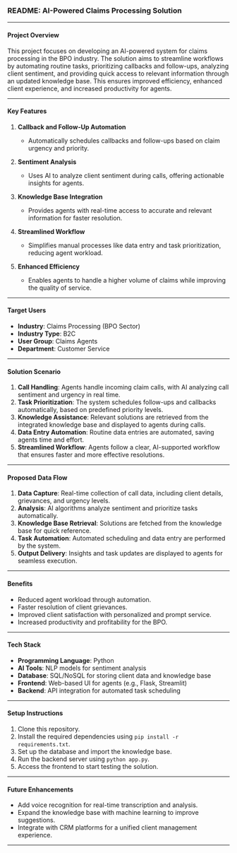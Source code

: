 ### **README: AI-Powered Claims Processing Solution**  

---

#### **Project Overview**  
This project focuses on developing an AI-powered system for claims processing in the BPO industry. The solution aims to streamline workflows by automating routine tasks, prioritizing callbacks and follow-ups, analyzing client sentiment, and providing quick access to relevant information through an updated knowledge base. This ensures improved efficiency, enhanced client experience, and increased productivity for agents.  

---

#### **Key Features**  
1. **Callback and Follow-Up Automation**  
   - Automatically schedules callbacks and follow-ups based on claim urgency and priority.  

2. **Sentiment Analysis**  
   - Uses AI to analyze client sentiment during calls, offering actionable insights for agents.  

3. **Knowledge Base Integration**  
   - Provides agents with real-time access to accurate and relevant information for faster resolution.  

4. **Streamlined Workflow**  
   - Simplifies manual processes like data entry and task prioritization, reducing agent workload.  

5. **Enhanced Efficiency**  
   - Enables agents to handle a higher volume of claims while improving the quality of service.  

---

#### **Target Users**  
- **Industry**: Claims Processing (BPO Sector)  
- **Industry Type**: B2C  
- **User Group**: Claims Agents  
- **Department**: Customer Service  

---

#### **Solution Scenario**  
1. **Call Handling**: Agents handle incoming claim calls, with AI analyzing call sentiment and urgency in real time.  
2. **Task Prioritization**: The system schedules follow-ups and callbacks automatically, based on predefined priority levels.  
3. **Knowledge Assistance**: Relevant solutions are retrieved from the integrated knowledge base and displayed to agents during calls.  
4. **Data Entry Automation**: Routine data entries are automated, saving agents time and effort.  
5. **Streamlined Workflow**: Agents follow a clear, AI-supported workflow that ensures faster and more effective resolutions.  

---

#### **Proposed Data Flow**  
1. **Data Capture**: Real-time collection of call data, including client details, grievances, and urgency levels.  
2. **Analysis**: AI algorithms analyze sentiment and prioritize tasks automatically.  
3. **Knowledge Base Retrieval**: Solutions are fetched from the knowledge base for quick reference.  
4. **Task Automation**: Automated scheduling and data entry are performed by the system.  
5. **Output Delivery**: Insights and task updates are displayed to agents for seamless execution.  

---

#### **Benefits**  
- Reduced agent workload through automation.  
- Faster resolution of client grievances.  
- Improved client satisfaction with personalized and prompt service.  
- Increased productivity and profitability for the BPO.  

---

#### **Tech Stack**  
- **Programming Language**: Python  
- **AI Tools**: NLP models for sentiment analysis  
- **Database**: SQL/NoSQL for storing client data and knowledge base  
- **Frontend**: Web-based UI for agents (e.g., Flask, Streamlit)  
- **Backend**: API integration for automated task scheduling  

---

#### **Setup Instructions**  
1. Clone this repository.  
2. Install the required dependencies using `pip install -r requirements.txt`.  
3. Set up the database and import the knowledge base.  
4. Run the backend server using `python app.py`.  
5. Access the frontend to start testing the solution.  

---

#### **Future Enhancements**  
- Add voice recognition for real-time transcription and analysis.  
- Expand the knowledge base with machine learning to improve suggestions.  
- Integrate with CRM platforms for a unified client management experience.  

---

